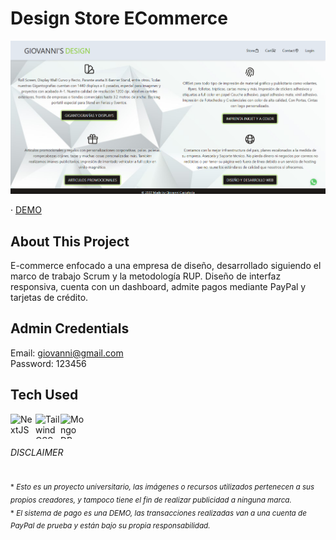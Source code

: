 # Design Store ECommerce

![giovanni's designs](/public/app.png)

· <a href="https://giovanni-designs.vercel.app" target="_blank" rel="noopener noreferrer">DEMO</a>

## About This Project

E-commerce enfocado a una empresa de diseño, desarrollado siguiendo el marco de trabajo Scrum y la metodología RUP. Diseño de interfaz responsiva, cuenta con un dashboard, admite pagos mediante PayPal y tarjetas de crédito.

## Admin Credentials
Email: giovanni@gmail.com
<br/>
Password: 123456

## Tech Used
<img align="left" alt="NextJS" width="40px" height="40px" src="https://seeklogo.com/images/N/next-js-logo-8FCFF51DD2-seeklogo.com.png" />
<img align="left" alt="Tailwind CSS" width="40px" height="40px" src="https://upload.wikimedia.org/wikipedia/commons/d/d5/Tailwind_CSS_Logo.svg" />
<img align="left" alt="Mongo DB" width="40px" height="40px" src="https://cdn.iconscout.com/icon/free/png-256/mongodb-5-1175140.png" />

<br/>
<br/>

###### DISCLAIMER

<sub>* *Esto es un proyecto universitario, las imágenes o recursos utilizados pertenecen a sus propios creadores, y tampoco tiene el fin de realizar publicidad a ninguna marca.*</sub>
<br/>
<sub>* *El sistema de pago es una DEMO, las transacciones realizadas van a una cuenta de PayPal de prueba y están bajo su propia responsabilidad.*</sub>
